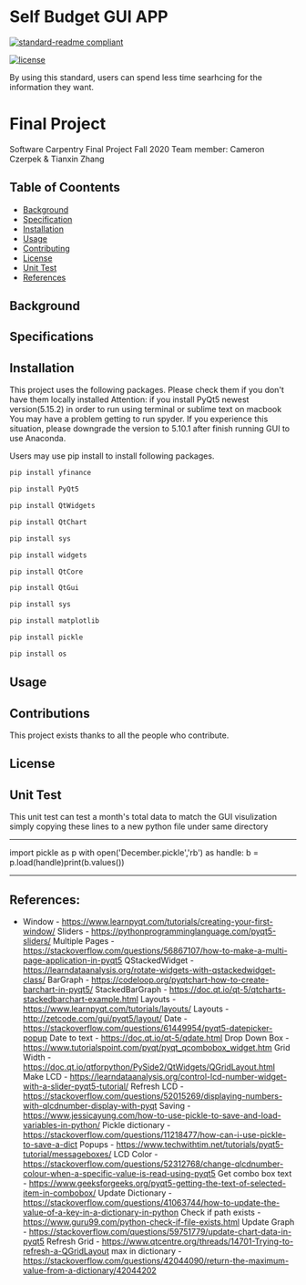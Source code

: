 # Self Budget GUI APP 

[![standard-readme compliant](https://img.shields.io/badge/readme%20style-standard-brightgreen.svg?style=flat-square)](https://github.com/RichardLitt/standard-readme)

[![license](https://img.shields.io/github/license/:user/:repo.svg)](LICENSE)

By using this standard, users can spend less time searhcing for the information they want. 

# Final Project
Software Carpentry Final Project Fall 2020
Team member: Cameron Czerpek & Tianxin Zhang

## Table of Coontents

- [Background](#background)
- [Specification](#specification)
- [Installation](#installation)
- [Usage](#usage)
- [Contributing](#contributing)
- [License](#license)
- [Unit Test](#unittest)
- [References](#references)

## Background

## Specifications

## Installation
This project uses the following packages. Please check them if you don't have them locally installed
Attention: if you install PyQt5 newest version(5.15.2) in order to run using terminal or sublime text on macbook
You may have a problem getting to run spyder.
If you experience this situation, please downgrade the version to 5.10.1 after finish running GUI to use Anaconda.

Users may use pip install to install following packages.
```sh
pip install yfinance

pip install PyQt5

pip install QtWidgets

pip install QtChart

pip install sys

pip install widgets

pip install QtCore

pip install QtGui

pip install sys

pip install matplotlib

pip install pickle

pip install os
```

## Usage

## Contributions

This project exists thanks to all the people who contribute.

## License 


## Unit Test 
This unit test can test a month's total data to match the GUI visulization
simply copying these lines to a new python file under same directory

------------------------------------------------------------------------------
import pickle as p
with open('December.pickle','rb') as handle:
b = p.load(handle)print(b.values())

--------------------------------------------------------------------

## References:
* Window - https://www.learnpyqt.com/tutorials/creating-your-first-window/
Sliders - https://pythonprogramminglanguage.com/pyqt5-sliders/
Multiple Pages - https://stackoverflow.com/questions/56867107/how-to-make-a-multi-page-application-in-pyqt5
QStackedWidget - https://learndataanalysis.org/rotate-widgets-with-qstackedwidget-class/
BarGraph - https://codeloop.org/pyqtchart-how-to-create-barchart-in-pyqt5/
StackedBarGraph - https://doc.qt.io/qt-5/qtcharts-stackedbarchart-example.html
Layouts - https://www.learnpyqt.com/tutorials/layouts/
Layouts - http://zetcode.com/gui/pyqt5/layout/
Date - https://stackoverflow.com/questions/61449954/pyqt5-datepicker-popup
Date to text - https://doc.qt.io/qt-5/qdate.html
Drop Down Box - https://www.tutorialspoint.com/pyqt/pyqt_qcombobox_widget.htm
Grid Width - https://doc.qt.io/qtforpython/PySide2/QtWidgets/QGridLayout.html
Make LCD - https://learndataanalysis.org/control-lcd-number-widget-with-a-slider-pyqt5-tutorial/
Refresh LCD - https://stackoverflow.com/questions/52015269/displaying-numbers-with-qlcdnumber-display-with-pyqt
Saving - https://www.jessicayung.com/how-to-use-pickle-to-save-and-load-variables-in-python/
Pickle dictionary - https://stackoverflow.com/questions/11218477/how-can-i-use-pickle-to-save-a-dict
Popups - https://www.techwithtim.net/tutorials/pyqt5-tutorial/messageboxes/
LCD Color - https://stackoverflow.com/questions/52312768/change-qlcdnumber-colour-when-a-specific-value-is-read-using-pyqt5
Get combo box text - https://www.geeksforgeeks.org/pyqt5-getting-the-text-of-selected-item-in-combobox/
Update Dictionary - https://stackoverflow.com/questions/41063744/how-to-update-the-value-of-a-key-in-a-dictionary-in-python
Check if path exists - https://www.guru99.com/python-check-if-file-exists.html
Update Graph - https://stackoverflow.com/questions/59751779/update-chart-data-in-pyqt5
Refresh Grid - https://www.qtcentre.org/threads/14701-Trying-to-refresh-a-QGridLayout
max in dictionary - https://stackoverflow.com/questions/42044090/return-the-maximum-value-from-a-dictionary/42044202

